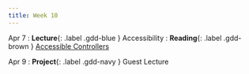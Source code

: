 ```yaml
---
title: Week 10
---
```


Apr 7
: **Lecture**{: .label .gdd-blue } Accessibility
: **Reading**{: .label .gdd-brown } [Accessible Controllers]

Apr 9
: **Project**{: .label .gdd-navy } Guest Lecture

[Accessible Controllers]: https://www.cnet.com/news/microsofts-new-xbox-adaptive-controller-puts-disabled-players-back-in-the-game/

[Milestone 2: Alpha Playtest]: ../pages/projects/project3/project3
